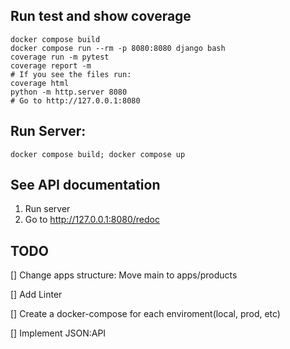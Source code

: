 ## Run test and show coverage
```
docker compose build
docker compose run --rm -p 8080:8080 django bash
coverage run -m pytest
coverage report -m
# If you see the files run:
coverage html
python -m http.server 8080
# Go to http://127.0.0.1:8080
```

## Run Server:
`docker compose build; docker compose up`

## See API documentation
1. Run server
2. Go to http://127.0.0.1:8080/redoc

## TODO
[] Change apps structure: Move main to apps/products

[] Add Linter

[] Create a docker-compose for each enviroment(local, prod, etc)

[] Implement JSON:API
